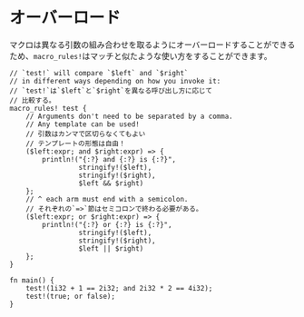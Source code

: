 <!--
# Overload
-->
# オーバーロード

<!--
Macros can be overloaded to accept different combinations of arguments. 
In that regard, `macro_rules!` can work similarly to a match block:
-->
マクロは異なる引数の組み合わせを取るようにオーバーロードすることができるため、`macro_rules!`はマッチと似たような使い方をすることができます。

```rust,editable
// `test!` will compare `$left` and `$right`
// in different ways depending on how you invoke it:
// `test!`は`$left`と`$right`を異なる呼び出し方に応じて
// 比較する。
macro_rules! test {
    // Arguments don't need to be separated by a comma.
    // Any template can be used!
    // 引数はカンマで区切らなくてもよい
    // テンプレートの形態は自由！
    ($left:expr; and $right:expr) => {
        println!("{:?} and {:?} is {:?}",
                 stringify!($left),
                 stringify!($right),
                 $left && $right)
    };
    // ^ each arm must end with a semicolon.
    // それぞれの`=>`節はセミコロンで終わる必要がある。
    ($left:expr; or $right:expr) => {
        println!("{:?} or {:?} is {:?}",
                 stringify!($left),
                 stringify!($right),
                 $left || $right)
    };
}

fn main() {
    test!(1i32 + 1 == 2i32; and 2i32 * 2 == 4i32);
    test!(true; or false);
}
```
